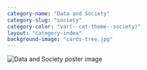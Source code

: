 ```yaml
---
category-name: "Data and Society"
category-slug: "society"
category-color: "var(--cat-theme--society)"
layout: "category-index"
background-image: "cards-tree.jpg"
---
```


![Data and Society poster image](/assets/DLPposter3.png)
